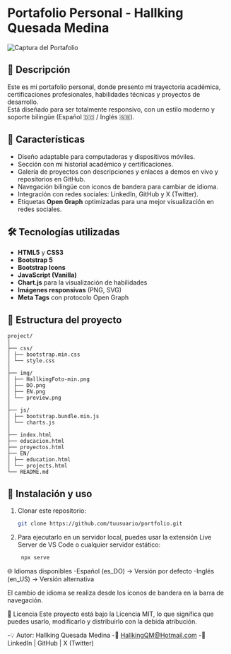 # Portafolio Personal - Hallking Quesada Medina

![Captura del Portafolio](img/preview.png)

## 📌 Descripción
Este es mi portafolio personal, donde presento mi trayectoria académica, certificaciones profesionales, habilidades técnicas y proyectos de desarrollo.  
Está diseñado para ser totalmente responsivo, con un estilo moderno y soporte bilingüe (Español 🇩🇴 / Inglés 🇬🇧).

## 🚀 Características
- Diseño adaptable para computadoras y dispositivos móviles.
- Sección con mi historial académico y certificaciones.
- Galería de proyectos con descripciones y enlaces a demos en vivo y repositorios en GitHub.
- Navegación bilingüe con iconos de bandera para cambiar de idioma.
- Integración con redes sociales: LinkedIn, GitHub y X (Twitter).
- Etiquetas **Open Graph** optimizadas para una mejor visualización en redes sociales.

## 🛠 Tecnologías utilizadas
- **HTML5** y **CSS3**
- **Bootstrap 5**
- **Bootstrap Icons**
- **JavaScript (Vanilla)**
- **Chart.js** para la visualización de habilidades
- **Imágenes responsivas** (PNG, SVG)
- **Meta Tags** con protocolo Open Graph

## 📂 Estructura del proyecto

```
project/
│
├── css/
│ ├── bootstrap.min.css
│ └── style.css
│
├── img/
│ ├── HallkingFoto-min.png
│ ├── DO.png
│ ├── EN.png
│ └── preview.png
│
├── js/
│ ├── bootstrap.bundle.min.js
│ └── charts.js
│
├── index.html
├── educacion.html
├── proyectos.html
├── EN/
│ ├── education.html
│ └── projects.html
└── README.md
```

## 🔧 Instalación y uso
1. Clonar este repositorio:
   ```bash
   git clone https://github.com/tuusuario/portfolio.git


2. Para ejecutarlo en un servidor local, puedes usar la extensión Live Server de VS Code o cualquier servidor estático:
   ```bash
    npx serve

🌐 Idiomas disponibles
-Español (es_DO) → Versión por defecto
-Inglés (en_US) → Versión alternativa

El cambio de idioma se realiza desde los iconos de bandera en la barra de navegación.

📜 Licencia
Este proyecto está bajo la Licencia MIT, lo que significa que puedes usarlo, modificarlo y distribuirlo con la debida atribución.

-💡 Autor: Hallking Quesada Medina
-📧 HallkingQM@Hotmail.com
-🔗 LinkedIn | GitHub | X (Twitter)